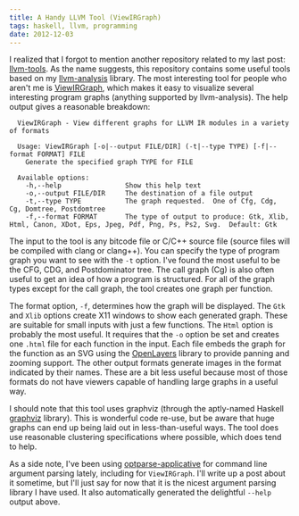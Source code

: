 ```yaml
---
title: A Handy LLVM Tool (ViewIRGraph)
tags: haskell, llvm, programming
date: 2012-12-03
---
```


I realized that I forgot to mention another repository related to my
last post: [llvm-tools](https://github.com/travitch/llvm-tools).  As
the name suggests, this repository contains some useful tools based on
my [llvm-analysis](https://github.com/travitch/llvm-analysis) library.
The most interesting tool for people who aren't me is
[ViewIRGraph](https://github.com/travitch/llvm-tools/blob/master/tools/ViewIRGraph.hs),
which makes it easy to visualize several interesting program graphs
(anything supported by llvm-analysis).  The help output gives a reasonable
breakdown:

```
  ViewIRGraph - View different graphs for LLVM IR modules in a variety of formats

  Usage: ViewIRGraph [-o|--output FILE/DIR] (-t|--type TYPE) [-f|--format FORMAT] FILE
    Generate the specified graph TYPE for FILE

  Available options:
    -h,--help                Show this help text
    -o,--output FILE/DIR     The destination of a file output
    -t,--type TYPE           The graph requested.  One of Cfg, Cdg, Cg, Domtree, Postdomtree
    -f,--format FORMAT       The type of output to produce: Gtk, Xlib, Html, Canon, XDot, Eps, Jpeg, Pdf, Png, Ps, Ps2, Svg.  Default: Gtk
```

The input to the tool is any bitcode file or C/C++ source file (source
files will be compiled with clang or clang++).  You can specify the
type of program graph you want to see with the `-t` option.  I've
found the most useful to be the CFG, CDG, and Postdominator tree.  The
call graph (Cg) is also often useful to get an idea of how a program
is structured.  For all of the graph types except for the call graph,
the tool creates one graph per function.

The format option, `-f`, determines how the graph will be displayed.
The `Gtk` and `Xlib` options create X11 windows to show each generated
graph.  These are suitable for small inputs with just a few functions.
The `Html` option is probably the most useful.  It requires that the
`-o` option be set and creates one `.html` file for each function in
the input.  Each file embeds the graph for the function as an SVG
using the [OpenLayers](http://openlayers.org/) library to provide
panning and zooming support.  The other output formats generate images
in the format indicated by their names.  These are a bit less useful
because most of those formats do not have viewers capable of handling
large graphs in a useful way.

I should note that this tool uses graphviz (through the aptly-named
Haskell [graphviz](http://hackage.haskell.org/package/graphviz)
library).  This is wonderful code re-use, but be aware that huge
graphs can end up being laid out in less-than-useful ways.  The tool
does use reasonable clustering specifications where possible, which
does tend to help.

As a side note, I've been using
[optparse-applicative](http://hackage.haskell.org/package/optparse-applicative)
for command line argument parsing lately, including for `ViewIRGraph`.
I'll write up a post about it sometime, but I'll just say for now that
it is the nicest argument parsing library I have used.  It also
automatically generated the delightful `--help` output above.
